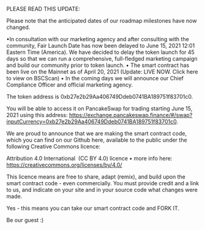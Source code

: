 
PLEASE READ THIS UPDATE:

Please note that the anticipated dates of our roadmap milestones have now changed.

•In consultation with our marketing agency and after consulting with the community,   Fair Launch Date has now been delayed to June 15, 2021 12:01 Eastern Time (America). We have decided to delay the token launch for 45 days so that we can run a comprehensive, full-fledged marketing campaign and build our community prior to token launch.
• The smart contract has been live on the Mainnet as of April 20, 2021 (Update: LIVE NOW. Click here to view on BSCScan)
• In the coming days we will announce our Chief Compliance Officer and official marketing agency.

The token address is 0xb27e2b29Aa406749Ddeb0741BA189751f83701c0.

You will be able to access it on PancakeSwap for trading starting June 15, 2021 using this address: https://exchange.pancakeswap.finance/#/swap?inputCurrency=0xb27e2b29Aa406749Ddeb0741BA189751f83701c0.


We are proud to announce that we are making the smart contract code, which you can find on our Github here, available to the public under the following Creative Commons licence:

Attribution 4.0 International  (CC BY 4.0) licence • more info here: https://creativecommons.org/licenses/by/4.0/

This licence means are free to share, adapt (remix), and build upon the smart contract code - even commercially. You must provide credit and a link to us, and indicate on your site and in your source code what changes were made.

Yes - this means you can take our smart contract code and FORK IT.

Be our guest :)
